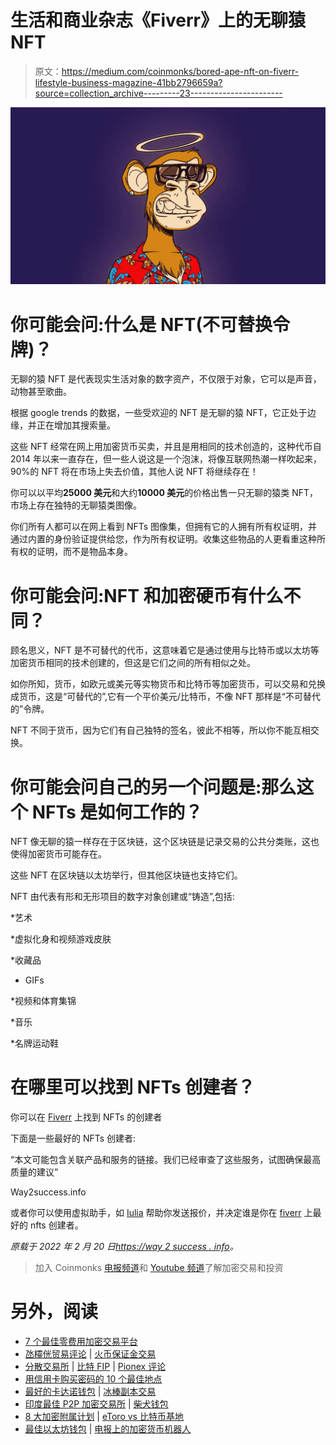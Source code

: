# 生活和商业杂志《Fiverr》上的无聊猿 NFT

> 原文：<https://medium.com/coinmonks/bored-ape-nft-on-fiverr-lifestyle-business-magazine-41bb2796659a?source=collection_archive---------23----------------------->

![](img/5a03ab7dc0248ce3579f7bb17e2fdef0.png)

# 你可能会问:什么是 NFT(不可替换令牌)？

无聊的猿 NFT 是代表现实生活对象的数字资产，不仅限于对象，它可以是声音，动物甚至歌曲。

根据 google trends 的数据，一些受欢迎的 NFT 是无聊的猿 NFT，它正处于边缘，并正在增加其搜索量。

这些 NFT 经常在网上用加密货币买卖，并且是用相同的技术创造的，这种代币自 2014 年以来一直存在，但一些人说这是一个泡沫，将像互联网热潮一样吹起来，90%的 NFT 将在市场上失去价值，其他人说 NFT 将继续存在！

你可以以平均**25000 美元**和大约**10000 美元**的价格出售一只无聊的猿类 NFT，市场上存在独特的无聊猿类图像。

你们所有人都可以在网上看到 NFTs 图像集，但拥有它的人拥有所有权证明，并通过内置的身份验证提供给您，作为所有权证明。收集这些物品的人更看重这种所有权的证明，而不是物品本身。

# 你可能会问:NFT 和加密硬币有什么不同？

顾名思义，NFT 是不可替代的代币，这意味着它是通过使用与比特币或以太坊等加密货币相同的技术创建的，但这是它们之间的所有相似之处。

如你所知，货币，如欧元或美元等实物货币和比特币等加密货币，可以交易和兑换成货币，这是“可替代的”,它有一个平价美元/比特币，不像 NFT 那样是“不可替代的”令牌。

NFT 不同于货币，因为它们有自己独特的签名，彼此不相等，所以你不能互相交换。

# 你可能会问自己的另一个问题是:那么这个 NFTs 是如何工作的？

NFT 像无聊的猿一样存在于区块链，这个区块链是记录交易的公共分类账，这也使得加密货币可能存在。

这些 NFT 在区块链以太坊举行，但其他区块链也支持它们。

NFT 由代表有形和无形项目的数字对象创建或“铸造”,包括:

*艺术

*虚拟化身和视频游戏皮肤

*收藏品

* GIFs

*视频和体育集锦

*音乐

*名牌运动鞋

# 在哪里可以找到 NFTs 创建者？

你可以在 [Fiverr](https://way2success.info/how-to-make-money-online-in-2022-by-using-fiverr-canva-and-octoparse/) 上找到 NFTs 的创建者

下面是一些最好的 NFTs 创建者:

“本文可能包含关联产品和服务的链接。我们已经审查了这些服务，试图确保最高质量的建议”

Way2success.info

或者你可以使用虚拟助手，如 [Iulia](https://go.fiverr.com/visit/?bta=316549&brand=fiverrcpa&landingPage=https%3A%2F%2Fwww.fiverr.com%2Fburlaciulia) 帮助你发送报价，并决定谁是你在 [fiverr](http://www.fiverr.com/s2/9abe9ecfb0) 上最好的 nfts 创建者。

*原载于 2022 年 2 月 20 日*[*https://way 2 success . info*](https://way2success.info/bored-ape-nft-on-fiverr/)*。*

> 加入 Coinmonks [电报频道](https://t.me/coincodecap)和 [Youtube 频道](https://www.youtube.com/c/coinmonks/videos)了解加密交易和投资

# 另外，阅读

*   [7 个最佳零费用加密交易平台](https://coincodecap.com/zero-fee-crypto-exchanges)
*   [氹欞侊贸易评论](https://coincodecap.com/anny-trade-review) | [火币保证金交易](/coinmonks/huobi-margin-trading-b3b06cdc1519)
*   [分散交易所](https://coincodecap.com/what-are-decentralized-exchanges) | [比特 FIP](https://coincodecap.com/bitbns-fip) | [Pionex 评论](https://coincodecap.com/pionex-review-exchange-with-crypto-trading-bot)
*   [用信用卡购买密码的 10 个最佳地点](https://coincodecap.com/buy-crypto-with-credit-card)
*   [最好的卡达诺钱包](https://coincodecap.com/best-cardano-wallets) | [冰棒副本交易](https://coincodecap.com/bingbon-copy-trading)
*   [印度最佳 P2P 加密交易所](https://coincodecap.com/p2p-crypto-exchanges-in-india) | [柴犬钱包](https://coincodecap.com/baby-shiba-inu-wallets)
*   [8 大加密附属计划](https://coincodecap.com/crypto-affiliate-programs) | [eToro vs 比特币基地](https://coincodecap.com/etoro-vs-coinbase)
*   [最佳以太坊钱包](https://coincodecap.com/best-ethereum-wallets) | [电报上的加密货币机器人](https://coincodecap.com/telegram-crypto-bots)